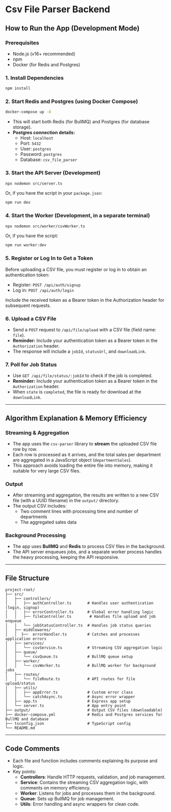 # Csv File Parser Backend

## How to Run the App (Development Mode)

### Prerequisites

- Node.js (v16+ recommended)
- npm
- Docker (for Redis and Postgres)

### 1. Install Dependencies

```bash
npm install
```

### 2. Start Redis and Postgres (using Docker Compose)

```bash
docker-compose up -d
```

- This will start both Redis (for BullMQ) and Postgres (for database storage).
- **Postgres connection details:**
  - Host: `localhost`
  - Port: `5432`
  - User: `postgres`
  - Password: `postgres`
  - Database: `csv_file_parser`

### 3. Start the API Server (Development)

```bash
npx nodemon src/server.ts
```

Or, if you have the script in your `package.json`:

```bash
npm run dev
```

### 4. Start the Worker (Development, in a separate terminal)

```bash
npx nodemon src/worker/csvWorker.ts
```

Or, if you have the script:

```bash
npm run worker:dev
```

### 5. Register or Log In to Get a Token

Before uploading a CSV file, you must register or log in to obtain an authentication token:

- Register: `POST /api/auth/signup`
- Log in: `POST /api/auth/login`

Include the received token as a Bearer token in the Authorization header for subsequent requests.

### 6. Upload a CSV File

- Send a `POST` request to `/api/file/upload` with a CSV file (field name: `file`).
- **Reminder:** Include your authentication token as a Bearer token in the `Authorization` header.
- The response will include a `jobId`, `statusUrl`, and `downloadLink`.

### 7. Poll for Job Status

- Use `GET /api/file/status/:jobId` to check if the job is completed.
- **Reminder:** Include your authentication token as a Bearer token in the `Authorization` header.
- When `state` is `completed`, the file is ready for download at the `downloadLink`.

---

## Algorithm Explanation & Memory Efficiency

### Streaming & Aggregation

- The app uses the `csv-parser` library to **stream** the uploaded CSV file row by row.
- Each row is processed as it arrives, and the total sales per department are aggregated in a JavaScript object (`departmentSales`).
- This approach avoids loading the entire file into memory, making it suitable for very large CSV files.

### Output

- After streaming and aggregation, the results are written to a new CSV file (with a UUID filename) in the `output/` directory.
- The output CSV includes:
  - Two comment lines with processing time and number of departments
  - The aggregated sales data

### Background Processing

- The app uses **BullMQ** and **Redis** to process CSV files in the background.
- The API server enqueues jobs, and a separate worker process handles the heavy processing, keeping the API responsive.

---

## File Structure

```
project-root/
├── src/
│   ├── controllers/
│   │   ├── authController.ts       # Handles user authentication (login, signup)
│   │   ├── errorController.ts      # Global error handling logic
│   │   ├── fileController.ts        # Handles file upload and job enqueue
│   │   └── jobStatusController.ts  # Handles job status queries
│   ├── middlewares/
│   │  ├──  errorHandler.ts         # Catches and processes application errors
│   ├── services/
│   │   └── csvService.ts           # Streaming CSV aggregation logic
│   ├── queue/
│   │   └── csvQueue.ts             # BullMQ queue setup
│   ├── worker/
│   │   └── csvWorker.ts            # BullMQ worker for background jobs
│   ├── routes/
│   │   └── fileRoute.ts            # API routes for file upload/status
│   ├── utils/
│   │   ├── appError.ts             # Custom error class
│   │   └── catchAsync.ts           # Async error wrapper
│   ├── app.ts                      # Express app setup
│   └── server.ts                   # App entry point
├── output/                         # Output CSV files (downloadable)
├── docker-compose.yml              # Redis and Postgres services for BullMQ and database
├── tsconfig.json                   # TypeScript config
└── README.md
```

---

## Code Comments

- Each file and function includes comments explaining its purpose and logic.
- Key points:
  - **Controllers**: Handle HTTP requests, validation, and job management.
  - **Service**: Contains the streaming CSV aggregation logic, with comments on memory efficiency.
  - **Worker**: Listens for jobs and processes them in the background.
  - **Queue**: Sets up BullMQ for job management.
  - **Utils**: Error handling and async wrappers for clean code.
